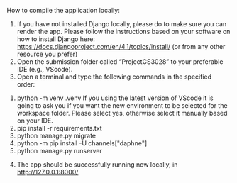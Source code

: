 How to compile the application locally:
1.	If you have not installed Django locally, please do to make sure you can render the app. Please follow the instructions based on your software on how to install Django here: https://docs.djangoproject.com/en/4.1/topics/install/ (or from any other resource you prefer)
2.	Open the submission folder called “ProjectCS3028” to your preferable IDE (e.g., VScode).
3.	Open a terminal and type the following commands in the specified order:
  1)	python -m venv .venv
  If you using the latest version of VScode it is going to ask you if you want the new environment to be selected for the workspace folder. Please select yes, otherwise select it manually based on your IDE.
  2)	pip install -r requirements.txt
  3)	python manage.py migrate
  4)	python -m pip install -U channels["daphne"]
  5)	python manage.py runserver
4.	The app should be successfully running now locally, in http://127.0.0.1:8000/

